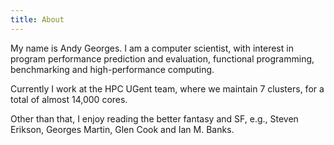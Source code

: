 ```yaml
---
title: About
---
```


My name is Andy Georges. I am a computer scientist, with interest in program
performance prediction and evaluation, functional programming, benchmarking and
high-performance computing.

Currently I work at the HPC UGent team, where we maintain 7 clusters, for a
total of almost 14,000 cores.

Other than that, I enjoy reading the better fantasy and SF, e.g., Steven
Erikson, Georges Martin, Glen Cook and Ian M. Banks.

